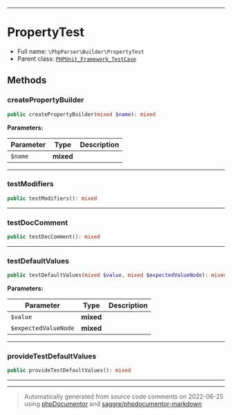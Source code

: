 ***

# PropertyTest





* Full name: `\PhpParser\Builder\PropertyTest`
* Parent class: [`PHPUnit_Framework_TestCase`](../../PHPUnit_Framework_TestCase.md)




## Methods


### createPropertyBuilder



```php
public createPropertyBuilder(mixed $name): mixed
```








**Parameters:**

| Parameter | Type | Description |
|-----------|------|-------------|
| `$name` | **mixed** |  |




***

### testModifiers



```php
public testModifiers(): mixed
```











***

### testDocComment



```php
public testDocComment(): mixed
```











***

### testDefaultValues



```php
public testDefaultValues(mixed $value, mixed $expectedValueNode): mixed
```








**Parameters:**

| Parameter | Type | Description |
|-----------|------|-------------|
| `$value` | **mixed** |  |
| `$expectedValueNode` | **mixed** |  |




***

### provideTestDefaultValues



```php
public provideTestDefaultValues(): mixed
```











***


***
> Automatically generated from source code comments on 2022-06-25 using [phpDocumentor](http://www.phpdoc.org/) and [saggre/phpdocumentor-markdown](https://github.com/Saggre/phpDocumentor-markdown)
